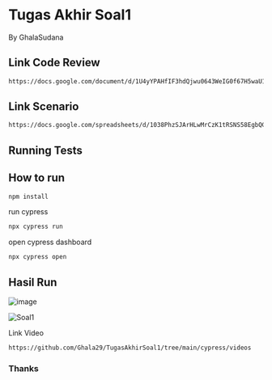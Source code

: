 # Tugas Akhir Soal1
By GhalaSudana

## Link Code Review
```bash
https://docs.google.com/document/d/1U4yYPAHfIF3hdQjwu0643WeIG0f67H5waU1IWvDh6T4/edit?usp=sharing
```

## Link Scenario
```bash
https://docs.google.com/spreadsheets/d/1038PhzSJArHLwMrCzK1tRSNS58EgbQGiGQg6Zj2ySXA/edit#gid=0
```

## Running Tests

## How to run

```bash
npm install
```

run cypress
```bash
npx cypress run
```

open cypress dashboard
```bash
npx cypress open
```
## Hasil Run 

![image](https://user-images.githubusercontent.com/85092513/221385620-e04acf87-4f8f-4f74-a75c-a3a11d91f8dd.png)

![Soal1](https://user-images.githubusercontent.com/85092513/221378393-64658123-47db-4825-8eff-82ff7d221a9f.gif)

Link Video
```bash
https://github.com/Ghala29/TugasAkhirSoal1/tree/main/cypress/videos
```

### Thanks
